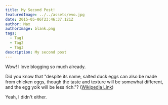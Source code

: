 ```yaml
---
title: My Second Post!
featuredImage: ../../assets/evo.jpg
date: 2015-05-06T23:46:37.121Z
author: Max
authorImage: blank.png
tags:
  - Tag1
  - Tag2
  - Tag3
description: My second post
---
```


Wow! I love blogging so much already.

Did you know that "despite its name, salted duck eggs can also be made from
chicken eggs, though the taste and texture will be somewhat different, and the
egg yolk will be less rich."?
([Wikipedia Link](https://en.wikipedia.org/wiki/Salted_duck_egg))

Yeah, I didn't either.
